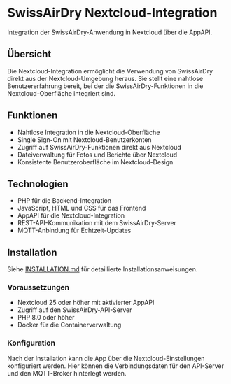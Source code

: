 # SwissAirDry Nextcloud-Integration

Integration der SwissAirDry-Anwendung in Nextcloud über die AppAPI.

## Übersicht

Die Nextcloud-Integration ermöglicht die Verwendung von SwissAirDry direkt aus der Nextcloud-Umgebung heraus. Sie stellt eine nahtlose Benutzererfahrung bereit, bei der die SwissAirDry-Funktionen in die Nextcloud-Oberfläche integriert sind.

## Funktionen

- Nahtlose Integration in die Nextcloud-Oberfläche
- Single Sign-On mit Nextcloud-Benutzerkonten
- Zugriff auf SwissAirDry-Funktionen direkt aus Nextcloud
- Dateiverwaltung für Fotos und Berichte über Nextcloud
- Konsistente Benutzeroberfläche im Nextcloud-Design

## Technologien

- PHP für die Backend-Integration
- JavaScript, HTML und CSS für das Frontend
- AppAPI für die Nextcloud-Integration
- REST-API-Kommunikation mit dem SwissAirDry-Server
- MQTT-Anbindung für Echtzeit-Updates

## Installation

Siehe [INSTALLATION.md](./INSTALLATION.md) für detaillierte Installationsanweisungen.

### Voraussetzungen

- Nextcloud 25 oder höher mit aktivierter AppAPI
- Zugriff auf den SwissAirDry-API-Server
- PHP 8.0 oder höher
- Docker für die Containerverwaltung

### Konfiguration

Nach der Installation kann die App über die Nextcloud-Einstellungen konfiguriert werden. Hier können die Verbindungsdaten für den API-Server und den MQTT-Broker hinterlegt werden.
